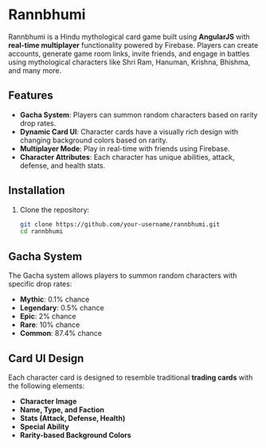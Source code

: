 # Rannbhumi

Rannbhumi is a Hindu mythological card game built using **AngularJS** with **real-time multiplayer** functionality powered by Firebase. Players can create accounts, generate game room links, invite friends, and engage in battles using mythological characters like Shri Ram, Hanuman, Krishna, Bhishma, and many more.

## Features

- **Gacha System**: Players can summon random characters based on rarity drop rates.
- **Dynamic Card UI**: Character cards have a visually rich design with changing background colors based on rarity.
- **Multiplayer Mode**: Play in real-time with friends using Firebase.
- **Character Attributes**: Each character has unique abilities, attack, defense, and health stats.

## Installation

1. Clone the repository:

   ```sh
   git clone https://github.com/your-username/rannbhumi.git
   cd rannbhumi
   ```

## Gacha System

The Gacha system allows players to summon random characters with specific drop rates:

- **Mythic**: 0.1% chance
- **Legendary**: 0.5% chance
- **Epic**: 2% chance
- **Rare**: 10% chance
- **Common**: 87.4% chance

## Card UI Design

Each character card is designed to resemble traditional **trading cards** with the following elements:

- **Character Image**
- **Name, Type, and Faction**
- **Stats (Attack, Defense, Health)**
- **Special Ability**
- **Rarity-based Background Colors**
